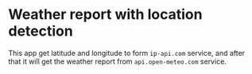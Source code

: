 # Weather report with location detection

This app get latitude and longitude to form `ip-api.com` service, and after
that it will get the weather report from `api.open-meteo.com` service.
